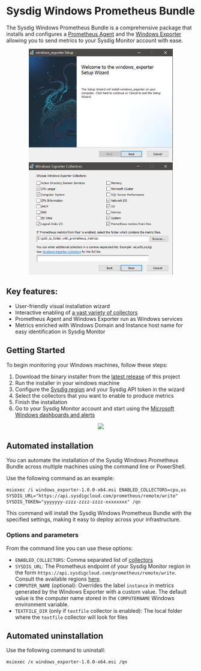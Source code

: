 # Sysdig Windows Prometheus Bundle
The Sysdig Windows Prometheus Bundle is a comprehensive package that installs and configures a [Prometheus Agent](https://prometheus.io/blog/2021/11/16/agent/) and the [Windows Exporter](https://github.com/prometheus-community/windows_exporter) allowing you to send metrics to your Sysdig Monitor account with ease. 

<p align="center"><img height="300px" src="./media/installer-1.png" > </img><img height="300px" src="./media/installer-2.png"> </p>

## Key features: 
* User-friendly visual installation wizard
* Interactive enabling of [a vast variety of collectors](https://github.com/prometheus-community/windows_exporter#collectors)
* Prometheus Agent and Windows Exporter run as Windows services
* Metrics enriched with Windows Domain and Instance host name for easy identification in Sysdig Monitor

<p align="center"> </img></p>

## Getting Started
To begin monitoring your Windows machines, follow these steps: 
1. Download the binary installer from the [latest release](https://github.com/sysdiglabs/Sysdig-Windows-Prometheus-Bundle/releases) of this project
2. Run the installer in your windows machine
3. Configure the [Sysdig region](https://docs.sysdig.com/en/docs/administration/saas-regions-and-ip-ranges/#sysdig-platform-regions) and your Sysdig API token in the wizard
4. Select the collectors that you want to enable to produce metrics
5. Finish the installation
6. Go to your Sysdig Monitor account and start using the [Microsoft Windows dashboards and alerts](https://docs.sysdig.com/en/docs/sysdig-monitor/integrations/integration-library/infrastructure-integrations/windows/)

<p align="center"><img src="https://docs.sysdig.com/en/docs/sysdig-monitor/integrations/integration-library/infrastructure-integrations/windows/windows-process-overview-sysdig.png" width="700px"> </img></p>


## Automated installation
You can automate the installation of the Sysdig Windows Prometheus Bundle across multiple machines using the command line or PowerShell.

Use the following command as an example: 
```
msiexec /i windows_exporter-1.0.0-x64.msi ENABLED_COLLECTORS=cpu,os SYSDIG_URL="https://api.sysdigcloud.com/prometheus/remote/write" SYSDIG_TOKEN="yyyyyyy-zzzz-zzzz-zzzz-xxxxxxxx" /qn
```

This command will install the Sysdig Windows Prometheus Bundle with the specified settings, making it easy to deploy across your infrastructure.

### Options and parameters
From the command line you can use these options: 
* `ENABLED_COLLECTORS`: Comma separated list of [collectors](https://github.com/prometheus-community/windows_exporter#collectors)
* `SYSDIG_URL`: The Prometheus endpoint of your Sysdig Monitor region in the form `https://api.sysdigcloud.com/prometheus/remote/write`. Consult the available regions [here](https://docs.sysdig.com/en/docs/administration/saas-regions-and-ip-ranges/#prometheus-endpoints-and-regions).
* `COMPUTER_NAME` (optional): Overrides the label `instance` in metrics generated by the Windows Exporter with a custom value. The default value is the computer name stored in the `COMPUTERNAME` Windows environment variable.
* `TEXTFILE_DIR` (only if `textfile` collector is enabled): The local folder where the `textfile` collector will look for files

## Automated uninstallation
Use the following command to uninstall: 
```
msiexec /x windows_exporter-1.0.0-x64.msi /qn
```

